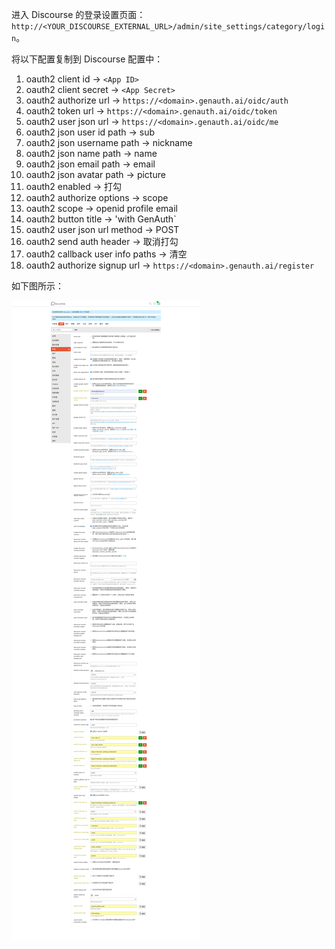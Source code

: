 <IntegrationDetailCard title="配置 Discourse SSO 登录">

进入 Discourse 的登录设置页面：`http://<YOUR_DISCOURSE_EXTERNAL_URL>/admin/site_settings/category/login`。

将以下配置复制到 Discourse 配置中：

1. oauth2 client id → `<App ID>`
2. oauth2 client secret → `<App Secret>`
3. oauth2 authorize url → `https://<domain>.genauth.ai/oidc/auth`
4. oauth2 token url → `https://<domain>.genauth.ai/oidc/token`
5. oauth2 user json url → `https://<domain>.genauth.ai/oidc/me`
6. oauth2 json user id path → sub
7. oauth2 json username path → nickname
8. oauth2 json name path → name
9. oauth2 json email path → email
10. oauth2 json avatar path → picture
11. oauth2 enabled → 打勾
12. oauth2 authorize options → scope
13. oauth2 scope → openid profile email
14. oauth2 button title → 'with GenAuth`
15. oauth2 user json url method → POST
16. oauth2 send auth header → 取消打勾
17. oauth2 callback user info paths → 清空
18. oauth2 authorize signup url → `https://<domain>.genauth.ai/register`

如下图所示：

<img src="../../images/integration/discourse/config.png" class="md-img-padding" />

</IntegrationDetailCard>
